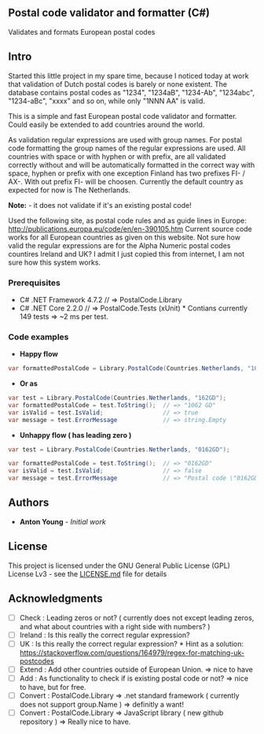 ## Postal code validator and formatter (C#)

Validates and formats European postal codes

## Intro

Started this little project in my spare time, because I noticed today at work that validation of Dutch postal codes is barely or none existent. The database contains postal codes as "1234", "1234aB", "1234-Ab", "1234abc", "1234-aBc", "xxxx" and so on, while only "1NNN AA" is valid.

This is a simple and fast European postal code validator and formatter. Could easily be extended to add countries around the world.

As validation regular expressions are used with group names. For postal code formatting the group names of the regular expressions are used. All countries with space or with hyphen or with prefix, are all validated correctly without and will be automatically formatted in the correct way with space, hyphen or prefix with one exception Finland has two prefixes FI- / AX-. With out prefix FI- will be choosen. Currently the default country as expected for now is The Netherlands.    

**Note:** - it does not validate if it's an existing postal code!

Used the following site, as postal code rules and as guide lines in Europe: http://publications.europa.eu/code/en/en-390105.htm
Current source code works for all European countries as given on this website. Not sure how valid the regular expressions are for the Alpha Numeric postal codes countires Ireland and UK? I admit I just copied this from internet, I am not sure how this system works. 
 
### Prerequisites

* C# .NET Framework 4.7.2 // => PostalCode.Library
* C# .NET Core 2.2.0      // => PostalCode.Tests (xUnit) * Contians currently 149 tests => ~2 ms per test.

### Code examples

* **Happy flow**

```csharp
var formattedPostalCode = Library.PostalCode(Countries.Netherlands, "1062GD").ToString(); // => "1062 GD"
```

* **Or as** 

```csharp
var test = Library.PostalCode(Countries.Netherlands, "162GD");
var formattedPostalCode = test.ToString();  // => "1062 GD"
var isValid = test.IsValid;                 // => true					
var message = test.ErrorMessage             // => string.Empty		
```

* **Unhappy flow ( has leading zero )**

```csharp
var test = Library.PostalCode(Countries.Netherlands, "0162GD");

var formattedPostalCode = test.ToString();  // => "0162GD"
var isValid = test.IsValid;                 // => false					
var message = test.ErrorMessage             // => "Postal code \"0162GD\" is not valid. Example \"1234 AB\"."		
```

## Authors

* **Anton Young** - *Initial work*

## License

This project is licensed under the GNU General Public License (GPL) License Lv3 - see the [LICENSE.md](LICENSE.md) file for details

## Acknowledgments

- [ ] Check	  : Leading zeros or not? ( currently does not except leading zeros, and what about countries with a right side with numbers? )
- [ ] Ireland	: Is this really the correct regular expression?
- [ ] UK		  : Is this really the correct regular expression? * Hint as a solution: https://stackoverflow.com/questions/164979/regex-for-matching-uk-postcodes	
- [ ] Extend	: Add other countries outside of European Union. => nice to have
- [ ] Add		  : As functionality to check if is existing postal code or not?	=> nice to have, but for free.
- [ ] Convert	: PostalCode.Library => .net standard framework ( currently does not support group.Name ) => definitly a want!
- [ ] Convert	: PostalCode.Library => JavaScript library ( new github repository ) => Really nice to have.
